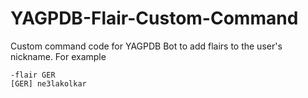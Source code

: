 # YAGPDB-Flair-Custom-Command
Custom command code for YAGPDB Bot to add flairs to the user's nickname. 
For example
```
-flair GER
[GER] ne3lakolkar
```
